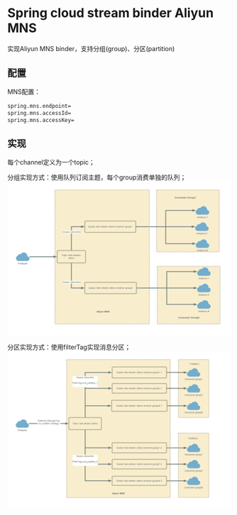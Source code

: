 # Spring cloud stream binder Aliyun MNS

实现Aliyun MNS binder，支持分组(group)、分区(partition)

## 配置

MNS配置：

```
spring.mns.endpoint=
spring.mns.accessId=
spring.mns.accessKey=
```

## 实现
每个channel定义为一个topic；

分组实现方式：使用队列订阅主题，每个group消费单独的队列；
![image](doc/mns-group.png)

分区实现方式：使用filterTag实现消息分区；
![image](doc/SpringCloudStreamBinderMNS.png)
